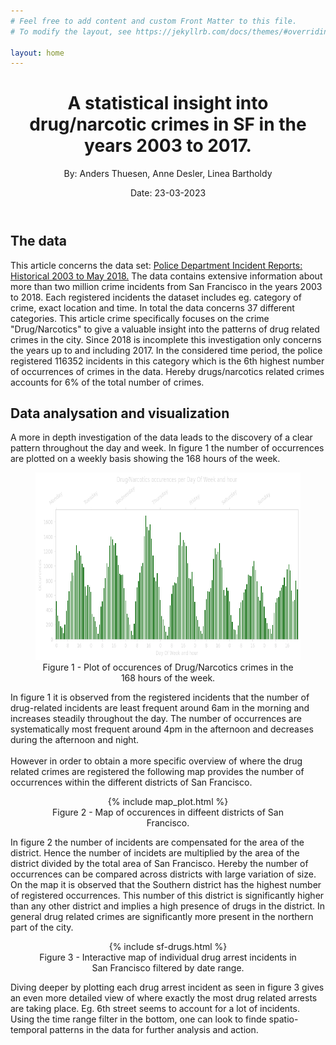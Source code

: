 ```yaml
---
# Feel free to add content and custom Front Matter to this file.
# To modify the layout, see https://jekyllrb.com/docs/themes/#overriding-theme-defaults

layout: home
---
```


<meta http-equiv='cache-control' content='no-cache'> 
<meta http-equiv='expires' content='0'> 
<meta http-equiv='pragma' content='no-cache'>

<header>
    <h1> A statistical insight into drug/narcotic crimes in SF in the years 2003 to 2017.</h1>
    <p> By: Anders Thuesen, Anne Desler, Linea Bartholdy </p>
    <p> Date: 23-03-2023 </p>
</header>

<h2>
    The data
</h2>

This article concerns the data set: <a href="https://data.sfgov.org/Public-Safety/Police-Department-Incident-Reports-Historical-2003/tmnf-yvry">Police Department Incident Reports: Historical 2003 to May 2018.</a> The data contains extensive information about more than two million crime incidents from San Francisco in the years 2003 to 2018. Each registered incidents the dataset includes eg. category of crime, exact location and time. In total the data concerns 37 different categories. This article crime specifically focuses on the crime "Drug/Narcotics" to give a valuable insight into the patterns of drug related crimes in the city. Since 2018 is incomplete this investigation only concerns the years up to and including 2017. In the considered time period, the police registered 116352 incidents in this category which is the 6th highest number of occurrences of crimes in the data. Hereby drugs/narcotics related crimes accounts for 6% of the total number of crimes.

<h2>
    Data analysation and visualization
</h2>

A more in depth investigation of the data leads to the discovery of a clear pattern throughout the day and week. In figure 1 the number of occurrences are plotted on a weekly basis showing the 168 hours of the week.

<figure>
<center>
    <img src="/figures/timeseries_plot.png" width="600" height="300" label>
    <figcaption>Figure 1 - Plot of occurences of Drug/Narcotics crimes in the 168 hours of the week.</figcaption>
</center>
</figure>

In figure 1 it is observed from the registered incidents that the number of drug-related incidents are least frequent around 6am in the morning and increases steadily throughout the day. The number of occurrences are systematically most frequent around 4pm in the afternoon and decreases during the afternoon and night.
<br>
<br>
However in order to obtain a more specific overview of where the drug related crimes are registered the following map provides the number of occurrences within the different districts of San Francisco.

<figure>
<center>
    {% include map_plot.html %}
    <figcaption>Figure 2 - Map of occurences in diffeent districts of San Francisco.</figcaption>
</center>
</figure>

In figure 2 the number of incidents are compensated for the area of the district. Hence the number of incidets are multiplied by the area of the district divided by the total area of San Francisco. Hereby the number of occurrences can be compared across districts with large variation of size. On the map it is observed that the Southern district has the highest number of registered occurrences. This number of this district is significantly higher than any other district and implies a high presence of drugs in the district. In general drug related crimes are significantly more present in the northern part of the city.

<figure>
<center>
    {% include sf-drugs.html %}
    <figcaption>Figure 3 - Interactive map of individual drug arrest incidents in San Francisco filtered by date range.</figcaption>
</center>
</figure>

Diving deeper by plotting each drug arrest incident as seen in figure 3 gives an even more detailed view of where exactly the most drug related arrests are taking place. Eg. 6th street seems to account for a lot of incidents. Using the time range filter in the bottom, one can look to finde spatio-temporal patterns in the data for further analysis and action.
